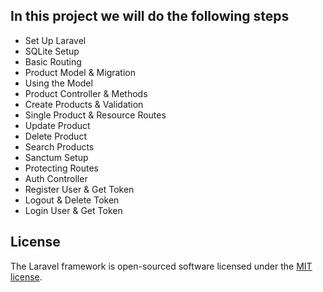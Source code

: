 ## In this project we will do the following steps
- Set Up Laravel
- SQLite Setup
- Basic Routing
- Product Model & Migration
- Using the Model
- Product Controller & Methods
- Create Products & Validation
- Single Product & Resource Routes
- Update Product
- Delete Product
- Search Products
- Sanctum Setup
- Protecting Routes
- Auth Controller
- Register User & Get Token
- Logout & Delete Token
- Login User & Get Token



## License

The Laravel framework is open-sourced software licensed under the [MIT license](https://opensource.org/licenses/MIT).
